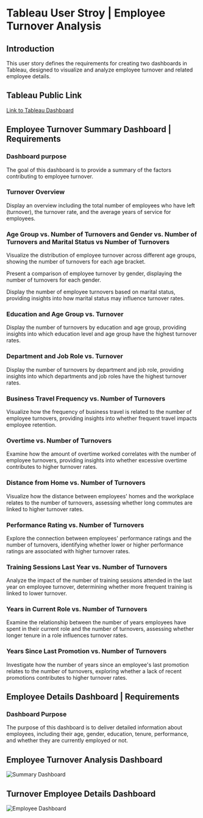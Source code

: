 # Tableau User Stroy | Employee Turnover Analysis

## Introduction 
<p>This user story defines the requirements for creating two dashboards in Tableau, designed to visualize and analyze employee turnover and related employee details.</p>

## Tableau Public Link
<a href="https://public.tableau.com/app/profile/kaung.si.thu4639/viz/EmployeeTurnover_17236326965130/SummaryDashboard">Link to Tableau Dashboard</a>

## Employee Turnover Summary Dashboard | Requirements

### Dashboard purpose
<p>The goal of this dashboard is to provide a summary of the factors contributing to employee turnover.</p>

### Turnover Overview
<p>Display an overview including the total number of employees who have left (turnover), the turnover rate, and the average years of service for employees.</p>

### Age Group vs. Number of Turnovers and Gender vs. Number of Turnovers and Marital Status vs Number of Turnovers
<p>Visualize the distribution of employee turnover across different age groups, showing the number of turnovers for each age bracket.</p>
<p>Present a comparison of employee turnover by gender, displaying the number of turnovers for each gender.</p>
<p>Display the number of employee turnovers based on marital status, providing insights into how marital status may influence turnover rates.</p>

### Education and Age Group vs. Turnover
<p>Display the number of turnovers by education and age group, providing insights into which education level and age group have the highest turnover rates.</p>

### Department and Job Role vs. Turnover
<p>Display the number of turnovers by department and job role, providing insights into which departments and job roles have the highest turnover rates.</p>

### Business Travel Frequency vs. Number of Turnovers
<p>Visualize how the frequency of business travel is related to the number of employee turnovers, providing insights into whether frequent travel impacts employee retention.</p>

### Overtime vs. Number of Turnovers
<p>Examine how the amount of overtime worked correlates with the number of employee turnovers, providing insights into whether excessive overtime contributes to higher turnover rates.</p>

### Distance from Home vs. Number of Turnovers
<p>Visualize how the distance between employees' homes and the workplace relates to the number of turnovers, assessing whether long commutes are linked to higher turnover rates.</p>

### Performance Rating vs. Number of Turnovers
<p>Explore the connection between employees' performance ratings and the number of turnovers, identifying whether lower or higher performance ratings are associated with higher turnover rates.</p>

### Training Sessions Last Year vs. Number of Turnovers
<p>Analyze the impact of the number of training sessions attended in the last year on employee turnover, determining whether more frequent training is linked to lower turnover.</p>

### Years in Current Role vs. Number of Turnovers
<p>Examine the relationship between the number of years employees have spent in their current role and the number of turnovers, assessing whether longer tenure in a role influences turnover rates.</p>

### Years Since Last Promotion vs. Number of Turnovers
<p>Investigate how the number of years since an employee's last promotion relates to the number of turnovers, exploring whether a lack of recent promotions contributes to higher turnover rates.</p>

## Employee Details Dashboard | Requirements

### Dashboard Purpose
<p>The purpose of this dashboard is to deliver detailed information about employees, including their age, gender, education, tenure, performance, and whether they are currently employed or not.</p>

## Employee Turnover Analysis Dashboard 
![Summary Dashboard](https://github.com/user-attachments/assets/af18dff3-ee19-4cb6-bbb0-fb5fc596f61d)

## Turnover Employee Details Dashboard
![Employee Dashboard](https://github.com/user-attachments/assets/29f3c820-3b9c-45f4-bea2-de4a8f3554f2)








